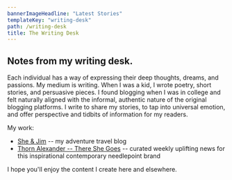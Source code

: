 ```yaml
---
bannerImageHeadline: "Latest Stories"
templateKey: "writing-desk"
path: /writing-desk
title: The Writing Desk
---
```


## Notes from my writing desk.

Each individual has a way of expressing their deep thoughts, dreams, and passions. My medium is writing. When I was a kid, I wrote poetry, short stories, and persuasive pieces. I found blogging when I was in college and felt naturally aligned with the informal, authentic nature of the original blogging platforms. I write to share my stories, to tap into universal emotion, and offer perspective and tidbits of information for my readers.

My work:

- [She & Jim](https://www.sheandjim.com/) -- my adventure travel blog
- [Thorn Alexander -- There She Goes](https://thornalexanderstyle.com/there-she-goes) -- curated weekly uplifting news for this inspirational contemporary needlepoint brand

I hope you'll enjoy the content I create here and elsewhere.
